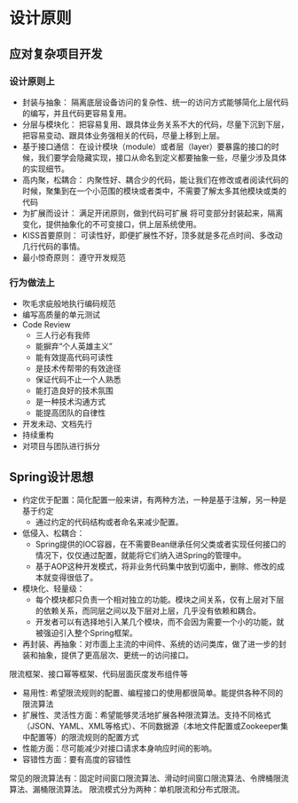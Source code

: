 # 设计原则
## 应对复杂项目开发
### 设计原则上
* 封装与抽象：
隔离底层设备访问的复杂性、统一的访问方式能够简化上层代码的编写，并且代码更容易复用。
* 分层与模块化：
把容易复用、跟具体业务关系不大的代码，尽量下沉到下层，把容易变动、跟具体业务强相关的代码，尽量上移到上层。
* 基于接口通信：
在设计模块（module）或者层（layer）要暴露的接口的时候，我们要学会隐藏实现，接口从命名到定义都要抽象一些，尽量少涉及具体的实现细节。
* 高内聚，松耦合：
内聚性好、耦合少的代码，能让我们在修改或者阅读代码的时候，聚集到在一个小范围的模块或者类中，不需要了解太多其他模块或类的代码
* 为扩展而设计：
满足开闭原则，做到代码可扩展
将可变部分封装起来，隔离变化，提供抽象化的不可变接口，供上层系统使用。
* KISS首要原则：
可读性好，即便扩展性不好，顶多就是多花点时间、多改动几行代码的事情。
* 最小惊奇原则：
遵守开发规范
### 行为做法上
* 吹毛求疵般地执行编码规范
* 编写高质量的单元测试
* Code Review 
  * 三人行必有我师
  * 能摒弃“个人英雄主义”
  * 能有效提高代码可读性
  * 是技术传帮带的有效途径
  * 保证代码不止一个人熟悉
  * 能打造良好的技术氛围
  * 是一种技术沟通方式
  * 能提高团队的自律性
* 开发未动、文档先行
* 持续重构
* 对项目与团队进行拆分
## Spring设计思想
* 约定优于配置：简化配置一般来讲，有两种方法，一种是基于注解，另一种是基于约定
  * 通过约定的代码结构或者命名来减少配置。
* 低侵入、松耦合：
  * Spring提供的IOC容器，在不需要Bean继承任何父类或者实现任何接口的情况下，仅仅通过配置，就能将它们纳入进Spring的管理中。
  * 基于AOP这种开发模式，将非业务代码集中放到切面中，删除、修改的成本就变得很低了。
* 模块化、轻量级：
  * 每个模块都只负责一个相对独立的功能。模块之间关系，仅有上层对下层的依赖关系，而同层之间以及下层对上层，几乎没有依赖和耦合。
  * 开发者可以有选择地引入某几个模块，而不会因为需要一个小的功能，就被强迫引入整个Spring框架。
* 再封装、再抽象：对市面上主流的中间件、系统的访问类库，做了进一步的封装和抽象，提供了更高层次、更统一的访问接口。

限流框架、接口幂等框架、代码层面灰度发布组件等
* 易用性: 希望限流规则的配置、编程接口的使用都很简单。能提供各种不同的限流算法
* 扩展性、灵活性方面：希望能够灵活地扩展各种限流算法。支持不同格式（JSON、YAML、XML等格式）、不同数据源（本地文件配置或Zookeeper集中配置等）的限流规则的配置方式
* 性能方面：尽可能减少对接口请求本身响应时间的影响。
* 容错性方面：要有高度的容错性

常见的限流算法有：固定时间窗口限流算法、滑动时间窗口限流算法、令牌桶限流算法、漏桶限流算法。
限流模式分为两种：单机限流和分布式限流。

